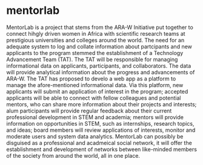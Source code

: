 # mentorlab
MentorLab is a project that stems from the ARA-W Initiative put together to connect hihgly driven women in Africa with scientific research teams at prestigious universities and colleges around the world. The need for an adequate system to log and collate information about partcipants and new applicants to the program stemmed the establishment of a Technology Advancement Team (TAT). The TAT will be responsible for managing informational data on applicants, participants, and collaborators. The data will provide analytical information about the progress and advancements of ARA-W. The TAT has proposed to develo a web app as a platform to manage the afore-mentioned informational data. Via this platform, new applicants will submit an application of interest in the program; accepted applicants will be able to connect with fellow colleagues and potential mentors, who can share more information about their projects and interests; alum participants will provide regular feedback about their current professional development in STEM and academia; mentors will provide information on opportunities in STEM, such as internships, research topics, and ideas; board members will review applications of interests, monitor and moderate users and system data analytics.
MentorLab can possibly be disguised as a professional and acadmeical social network, it will offer the establishment and development of networks between like-minded members of the society from around the world, all in one place.
